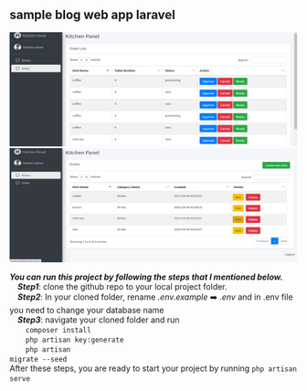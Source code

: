 ## sample blog web app laravel
<p align="center">
<img src="public/image1.png" width="600" height="200" />
<img src="public/image2.png" width="600" height="200" />
</p>

***You can run this project by following the steps that I mentioned below.***<br>
  &emsp;***Step1***: clone the github repo to your local project folder.<br>
  &emsp;***Step2***: In your cloned folder, rename *.env.example*  :arrow_right: *.env* and in .env file you need to change your database name<br>
  &emsp;***Step3***: navigate your cloned folder and run
    <br>&emsp;&emsp;<code>composer install</code>
    <br>&emsp;&emsp;<code>php artisan key:generate</code>
    <br>&emsp;&emsp;<code>php artisan migrate --seed </code><br>
    After these steps, you are ready to start your project by running <code>php artisan serve</code>
    

